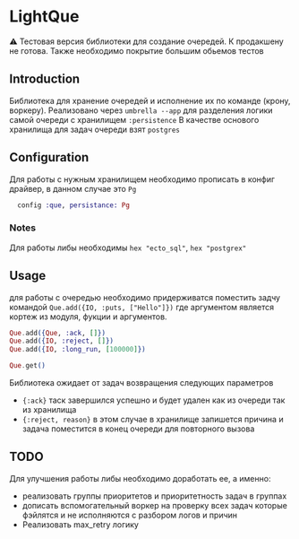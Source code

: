 # LightQue

:warning: Тестовая версия библиотеки для создание очередей. К продакшену не готова. Также необходимо покрытие большим обьемов тестов

## Introduction

Библиотека для хранение очередей и исполнение их по команде (крону, воркеру).
Реализовано через `umbrella --app` для разделения логики самой очереди с хранилищем `:persistence`
В качестве основого хранилища для задач очереди взят `postgres`


## Configuration

Для работы с нужным хранилищем необходимо прописать в конфиг драйвер,
в данном случае это `Pg`

``` elixir
  config :que, persistance: Pg
```

### Notes
  Для работы либы необходимы  `hex "ecto_sql"`, `hex "postgrex"`



## Usage
  для работы с очередью необходимо придерживатся поместить задчу командой
  `Que.add({IO, :puts, ["Hello"]})` где аргументом является кортеж из модуля, фукции и аргументов.

``` elixir
Que.add({Que, :ack, []})
Que.add({IO, :reject, []})
Que.add({IO, :long_run, [100000]})

Que.get()
```
 Библиотека ожидает от задач возвращения следующих параметров
 - `{:ack}` таск завершился успешно и будет удален как из очереди так из хранилища
 - `{:reject, reason}` в этом случае в хранилище запишется причина и задача поместится в конец очереди для повторного вызова

 ## TODO
 Для улучшения работы либы необходимо доработать ее, а именно:
 - реализовать группы приоритетов и приоритетность задач в группах
 - дописать вспомогательный воркер на проверку всех задач которые фэйлятся и не исполняются c разбором логов и причин
 - Реализовать max_retry логику

